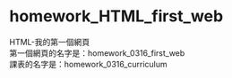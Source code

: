 
# homework_HTML_first_web  
HTML-我的第一個網頁  
第一個網頁的名字是：homework_0316_first_web  
課表的名字是：homework_0316_curriculum  
